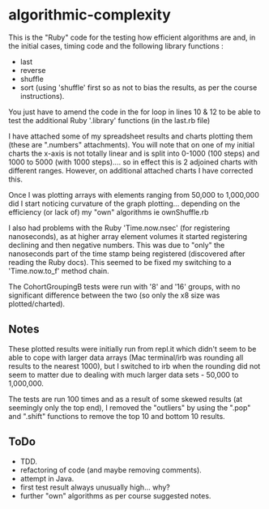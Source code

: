 # algorithmic-complexity


This is the "Ruby" code for the testing how efficient algorithms are and, in the initial cases, timing code and the following library functions :

- last
- reverse
- shuffle
- sort (using 'shuffle' first so as not to bias the results, as per the course instructions).

You just have to amend the code in the for loop in lines 10 & 12 to be able to test the additional Ruby '.library' functions (in the last.rb file)

I have attached some of my spreadsheet results and charts plotting them (these are ".numbers" attachments). You will note that on one of my initial charts the x-axis is not totally linear and is split into 0-1000 (100 steps) and 1000 to 5000 (with 1000 steps).... so in effect this is 2 adjoined charts with different ranges. However, on additional attached charts I have corrected this.

Once I was plotting arrays with elements ranging from 50,000 to 1,000,000 did I start noticing curvature of the graph plotting... depending on the efficiency (or lack of) my "own" algorithms ie ownShuffle.rb

I also had problems with the Ruby 'Time.now.nsec' (for registering nanoseconds), as at higher array element volumes it started registering declining and then negative numbers. This was due to "only" the nanoseconds part of the time stamp being registered (discovered after reading the Ruby docs). This seemed to be fixed my switching to a 'Time.now.to_f' method chain.

The CohortGroupingB tests were run with '8' and '16' groups, with no significant difference between the two (so only the x8 size was plotted/charted).


Notes
-----
These plotted results were initially run from repl.it which didn't seem to be able to cope with larger data arrays (Mac terminal/irb was rounding all results to the nearest 1000), but I switched to irb when the rounding did not seem to matter due to dealing with much larger data sets - 50,000 to 1,000,000.

The tests are run 100 times and as a result of some skewed results (at seemingly only the top end), I removed the "outliers" by using the ".pop" and ".shift" functions to remove the top 10 and bottom 10 results.


ToDo
----
- TDD.
- refactoring of code (and maybe removing comments).
- attempt in Java.
- first test result always unusually high... why?
- further "own" algorithms as per course suggested notes.
